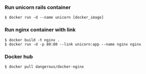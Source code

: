 ### Run unicorn rails container
```
$ docker run -d --name unicorn [docker_image]
```

### Run nginx container with link
```
$ docker build -t nginx .
$ docker run -d -p 80:80 --link unicorn:app --name nginx nginx
```

### Docker hub
```
$ docker pull dangerous/docker-nginx
```
